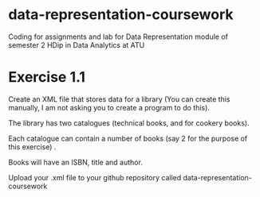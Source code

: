 # data-representation-coursework
Coding for assignments and lab for Data Representation module of semester 2 HDip in Data Analytics at ATU 



# Exercise 1.1

Create an XML file that stores data for a library (You can create this manually, I am not asking you to create a program to do this). 

The library has two catalogues (technical books, and for cookery books).

Each catalogue can contain a number of books (say 2 for the purpose of this exercise) . 

Books will have an ISBN, title and author.

Upload your .xml file to your github repository called data-representation-coursework




